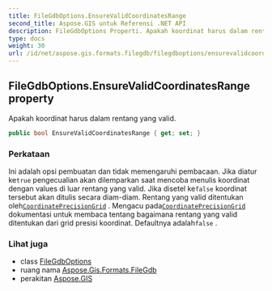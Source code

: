 ```yaml
---
title: FileGdbOptions.EnsureValidCoordinatesRange
second_title: Aspose.GIS untuk Referensi .NET API
description: FileGdbOptions Properti. Apakah koordinat harus dalam rentang yang valid.
type: docs
weight: 30
url: /id/net/aspose.gis.formats.filegdb/filegdboptions/ensurevalidcoordinatesrange/
---
```

## FileGdbOptions.EnsureValidCoordinatesRange property

Apakah koordinat harus dalam rentang yang valid.

```csharp
public bool EnsureValidCoordinatesRange { get; set; }
```

### Perkataan

Ini adalah opsi pembuatan dan tidak memengaruhi pembacaan. Jika diatur ke`true` pengecualian akan dilemparkan saat mencoba menulis koordinat dengan values di luar rentang yang valid. Jika disetel ke`false` koordinat tersebut akan ditulis secara diam-diam. Rentang yang valid ditentukan oleh[`CoordinatePrecisionGrid`](../coordinateprecisiongrid/) . Mengacu pada[`CoordinatePrecisionGrid`](../coordinateprecisiongrid/) dokumentasi untuk membaca tentang bagaimana rentang yang valid ditentukan dari grid presisi koordinat. Defaultnya adalah`false` .

### Lihat juga

* class [FileGdbOptions](../)
* ruang nama [Aspose.Gis.Formats.FileGdb](../../filegdboptions/)
* perakitan [Aspose.GIS](../../../)


